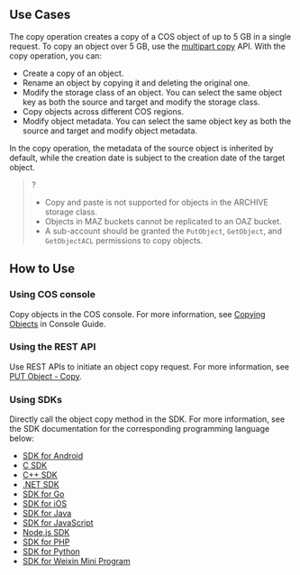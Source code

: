 ## Use Cases

The copy operation creates a copy of a COS object of up to 5 GB in a single request. To copy an object over 5 GB, use the [multipart copy](https://intl.cloud.tencent.com/document/product/436/14118) API. With the copy operation, you can:

- Create a copy of an object.
- Rename an object by copying it and deleting the original one.
- Modify the storage class of an object. You can select the same object key as both the source and target and modify the storage class.
- Copy objects across different COS regions.
- Modify object metadata. You can select the same object key as both the source and target and modify object metadata.

In the copy operation, the metadata of the source object is inherited by default, while the creation date is subject to the creation date of the target object.

>?
>- Copy and paste is not supported for objects in the ARCHIVE storage class.
>- Objects in MAZ buckets cannot be replicated to an OAZ bucket.
>- A sub-account should be granted the `PutObject`, `GetObject`, and `GetObjectACL` permissions to copy objects.

## How to Use

### Using COS console

Copy objects in the COS console. For more information, see [Copying Objects](https://intl.cloud.tencent.com/document/product/436/33456) in Console Guide.

### Using the REST API

Use REST APIs to initiate an object copy request. For more information, see [PUT Object - Copy](https://intl.cloud.tencent.com/document/product/436/10881).

### Using SDKs

Directly call the object copy method in the SDK. For more information, see the SDK documentation for the corresponding programming language below:

- [SDK for Android](https://intl.cloud.tencent.com/document/product/436/40494)
- [C SDK](https://intl.cloud.tencent.com/document/product/436/44872)
- [C++ SDK](https://intl.cloud.tencent.com/document/product/436/31522)
- [.NET SDK](https://intl.cloud.tencent.com/document/product/436/40171)
- [SDK for Go](https://intl.cloud.tencent.com/document/product/436/44064)
- [SDK for iOS](https://intl.cloud.tencent.com/document/product/436/40495)
- [SDK for Java](https://intl.cloud.tencent.com/document/product/436/44019)
- [SDK for JavaScript](https://intl.cloud.tencent.com/document/product/436/43865)
- [Node.js SDK ](https://intl.cloud.tencent.com/document/product/436/43874)
- [SDK for PHP](https://intl.cloud.tencent.com/document/product/436/45498)
- [SDK for Python](https://intl.cloud.tencent.com/document/product/436/46470)
- [SDK for Weixin Mini Program](https://intl.cloud.tencent.com/document/product/436/43885)
